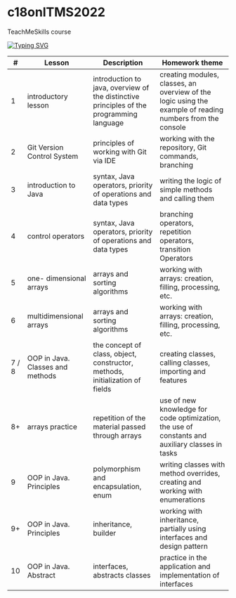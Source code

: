 # c18onlTMS2022

TeachMeSkills course

[![Typing SVG](https://readme-typing-svg.herokuapp.com?font=Fira+Code&size=25&color=730EC4&multiline=true&width=435&height=100&lines=oooo+you+Teach+Me+tra-la-la;my+Skills+din-don++++)](https://git.io/typing-svg)

| #     | Lesson                           | Description                                                                              |Homework theme |
|-------|----------------------------------|------------------------------------------------------------------------------------------|-------- |
| 1     | introductory lesson              | introduction to java, overview of the distinctive principles of the programming language |creating modules, classes, an overview of the logic using the example of reading numbers from the console |
| 2     | Git Version Control System       | principles of working with Git via IDE                                                   |working with the repository, Git commands, branching|
| 3     | introduction to Java             | syntax, Java operators, priority of operations and data types                            |writing the logic of simple methods and calling them|
| 4     | control operators                | syntax, Java operators, priority of operations and data types                            |branching operators, repetition operators, transition Operators|
| 5     | one- dimensional arrays          | arrays and sorting algorithms                                                            |working with arrays: creation, filling, processing, etc.|
| 6     | multidimensional arrays          | arrays and sorting algorithms                                                            |working with arrays: creation, filling, processing, etc.|
| 7 / 8 | OOP in Java. Classes and methods | the concept of class, object, constructor, methods, initialization of fields             |creating classes, calling classes, importing and features|
| 8+    | arrays practice                  | repetition of the material passed through arrays                                         |use of new knowledge for code optimization, the use of constants and auxiliary classes in tasks|
| 9     | OOP in Java. Principles          | polymorphism and encapsulation, enum                                                     |writing classes with method overrides, creating and working with enumerations|
| 9+    | OOP in Java. Principles          | inheritance, builder                                                                     |working with inheritance, partially using interfaces and design pattern|
| 10    | OOP in Java. Abstract            | interfaces, abstracts classes                                                            |practice in the application and implementation of interfaces|